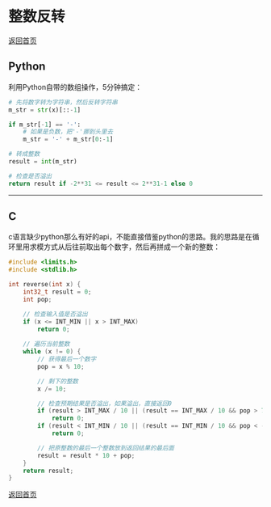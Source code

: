 # 整数反转
[返回首页](../README.md)

## Python
利用Python自带的数组操作，5分钟搞定：
```python
# 先将数字转为字符串，然后反转字符串
m_str = str(x)[::-1]

if m_str[-1] == '-':
    # 如果是负数，把'-'挪到头里去
    m_str = '-' + m_str[0:-1]

# 转成整数
result = int(m_str)

# 检查是否溢出
return result if -2**31 <= result <= 2**31-1 else 0
```
---

## C
c语言缺少python那么有好的api，不能直接借鉴python的思路。我的思路是在循环里用求模方式从后往前取出每个数字，然后再拼成一个新的整数：
```c
#include <limits.h>
#include <stdlib.h>

int reverse(int x) {
    int32_t result = 0;
    int pop;

    // 检查输入值是否溢出
    if (x <= INT_MIN || x > INT_MAX)
        return 0;
    
    // 遍历当前整数
    while (x != 0) {
        // 获得最后一个数字
        pop = x % 10;

        // 剩下的整数
        x /= 10;

        // 检查预期结果是否溢出，如果溢出，直接返回0
        if (result > INT_MAX / 10 || (result == INT_MAX / 10 && pop > 7))
            return 0;
        if (result < INT_MIN / 10 || (result == INT_MIN / 10 && pop < -8))
            return 0;

        // 把原整数的最后一个整数放到返回结果的最后面
        result = result * 10 + pop;
    }
    return result;
}
```
[返回首页](../README.md)